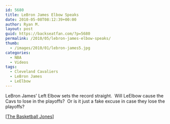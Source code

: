 ```yaml
---
id: 5680
title: LeBron James Elbow Speaks
date: 2010-05-08T08:12:39+00:00
author: Ryan M.
layout: post
guid: https://backseatfan.com/?p=5680
permalink: /2010/05/lebron-james-elbow-speaks/
thumb:
  - /images/2010/01/lebron-james5.jpg
categories:
  - NBA
  - Videos
tags:
  - Cleveland Cavaliers
  - LeBron James
  - LeElbow
---
```


<div class="entry">
  <p>
  </p>

  <p>
    LeBron James' Left Elbow sets the record straight.  Will LeElbow cause the Cavs to lose in the playoffs?  Or is it just a fake excuse in case they lose the playoffs?
  </p>

  <p>
    [<a href="https://blogs.thescore.com/tbj/">The Basketball Jones</a>]
  </p>
</div>
